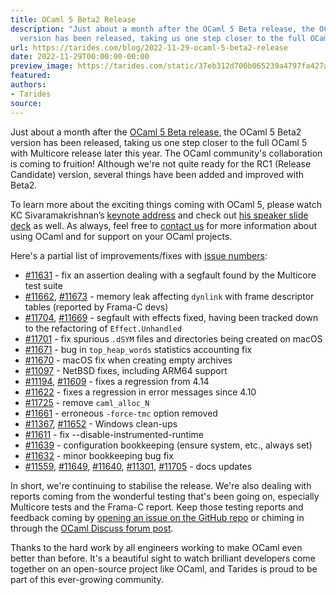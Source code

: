 ```yaml
---
title: OCaml 5 Beta2 Release
description: "Just about a month after the OCaml 5 Beta release, the OCaml 5 Beta2
  version has been released, taking us one step closer to the full OCaml\u2026"
url: https://tarides.com/blog/2022-11-29-ocaml-5-beta2-release
date: 2022-11-29T00:00:00-00:00
preview_image: https://tarides.com/static/37eb312d700b065239a4797fa427a8ee/0132d/beta2.jpg
featured:
authors:
- Tarides
source:
---
```


<p>Just about a month after the <a href="https://tarides.com/blog/2022-10-17-ocaml-5-beta-release">OCaml 5 Beta release</a>, the OCaml 5 Beta2 version has been released, taking us one step closer to the full OCaml 5 with Multicore release later this year. The OCaml community's collaboration is coming to fruition! Although we're not quite ready for the RC1 (Release Candidate) version, several things have been added and improved with Beta2.</p>
<p>To learn more about the exciting things coming with OCaml 5, please watch KC Sivaramakrishnan&rsquo;s <a href="https://www.youtube.com/watch?v=zJ4G0TKwzVc">keynote address</a> and check out <a href="https://speakerdeck.com/kayceesrk/retrofitting-concurrency-lessons-from-the-engine-room">his speaker slide deck</a> as well. As always, feel free to <a href="https://tarides.com/company">contact us</a> for more information about using OCaml and for support on your OCaml projects.</p>
<p>Here's a partial list of improvements/fixes with <a href="https://github.com/ocaml/ocaml/issues">issue numbers</a>:</p>
<ul>
<li><a href="https://github.com/ocaml/ocaml/pull/11631">#11631</a> - fix an assertion dealing with a segfault found by the Multicore test suite</li>
<li><a href="https://github.com/ocaml/ocaml/issues/11662">#11662</a>, <a href="https://github.com/ocaml/ocaml/pull/11673">#11673</a> - memory leak affecting <code>dynlink</code> with frame descriptor tables (reported by Frama-C devs)</li>
<li><a href="https://github.com/ocaml/ocaml/pull/11704">#11704</a>, <a href="https://github.com/ocaml/ocaml/issues/11669">#11669</a> - segfault with effects fixed, having been tracked down to the refactoring of <code>Effect.Unhandled</code></li>
<li><a href="https://github.com/ocaml/ocaml/pull/11701">#11701</a> - fix spurious <code>.dSYM</code> files and directories being created on macOS</li>
<li><a href="https://github.com/ocaml/ocaml/pull/11671">#11671</a> - bug in <code>top_heap_words</code> statistics accounting fix</li>
<li><a href="https://github.com/ocaml/ocaml/pull/11670">#11670</a> - macOS fix when creating empty archives</li>
<li><a href="https://github.com/ocaml/ocaml/pull/11097">#11097</a> - NetBSD fixes, including ARM64 support</li>
<li><a href="https://github.com/ocaml/ocaml/pull/11194">#11194</a>, <a href="https://github.com/ocaml/ocaml/pull/11609">#11609</a> - fixes a regression from 4.14</li>
<li><a href="https://github.com/ocaml/ocaml/pull/11622">#11622</a> - fixes a regression in error messages since 4.10</li>
<li><a href="https://github.com/ocaml/ocaml/pull/11725">#11725</a> - remove <code>caml_alloc_N</code></li>
<li><a href="https://github.com/ocaml/ocaml/pull/11661">#11661</a> - erroneous <code>-force-tmc</code> option removed</li>
<li><a href="https://github.com/ocaml/ocaml/pull/11367">#11367</a>, <a href="https://github.com/ocaml/ocaml/pull/11652">#11652</a> - Windows clean-ups</li>
<li><a href="https://github.com/ocaml/ocaml/pull/11611">#11611</a> - fix --disable-instrumented-runtime</li>
<li><a href="https://github.com/ocaml/ocaml/pull/11639">#11639</a> - configuration bookkeeping (ensure system, etc., always set)</li>
<li><a href="https://github.com/ocaml/ocaml/pull/11632">#11632</a> - minor bookkeeping bug fix</li>
<li><a href="https://github.com/ocaml/ocaml/pull/11559">#11559</a>, <a href="https://github.com/ocaml/ocaml/pull/11649">#11649</a>, <a href="https://github.com/ocaml/ocaml/pull/11640">#11640</a>, <a href="https://github.com/ocaml/ocaml/pull/11301">#11301</a>, <a href="https://github.com/ocaml/ocaml/pull/11705">#11705</a> - docs updates</li>
</ul>
<p>In short, we're continuing to stabilise the release. We're also dealing with reports coming from the wonderful testing that's been going on, especially Multicore tests and the Frama-C report. Keep those testing reports and feedback coming by <a href="https://github.com/ocaml/ocaml/issues">opening an issue on the GitHub repo</a> or chiming in through the <a href="https://discuss.ocaml.org/t/ocaml-5-0-0-second-beta-release/10871">OCaml Discuss forum post</a>.</p>
<p>Thanks to the hard work by all engineers working to make OCaml even better than before. It's a beautiful sight to watch brilliant developers come together on an open-source project like OCaml, and Tarides is proud to be part of this ever-growing community.</p>
